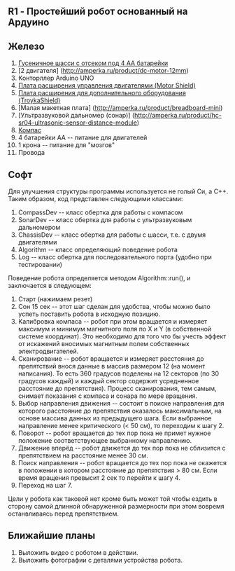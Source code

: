 R1 - Простейший робот основанный на Ардуино
--------------------------------------------

Железо
-------

1. [Гусеничное шасси с отсеком под 4 AA батарейки](http://amperka.ru/product/pololu-zumo)
2. [2 двигателя] (http://amperka.ru/product/dc-motor-12mm)
3. Конторллер Arduino UNO
4. [Плата расширения управления двигателями (Motor Shield)](http://amperka.ru/product/arduino-motor-shield)
5. [Плата расширения для дополнительного оборудования (TroykaShield)](http://amperka.ru/product/arduino-troyka-shield)
6. [Малая макетная плата] (http://amperka.ru/product/breadboard-mini)
7. [Ультразвуковой дальномер (сонар)] (http://amperka.ru/product/hc-sr04-ultrasonic-sensor-distance-module)
8. [Компас](http://amperka.ru/product/troyka-magnetometer-compass)
9. 4 батарейки AA -- питание для двигателей
10. 1 крона -- питание для "мозгов"
11. Провода

Софт
-----

Для улучшения структуры программы используется не голый Си, а C++. Таким образом, код представлен следующими классами:

1. CompassDev -- класс обертка для работы с компасом
2. SonarDev   -- класс обертка для работы с ультразвуковым дальномером
3. ChassisDev -- класс обертка для работы с шасси, т.е. с двумя двигателями
4. Algorithm  -- класс определяющий поведение робота
5. Log        -- класс обертка для последовательного порта (удобно при тестировании)

Поведение робота определяется методом Algorithm::run(), и заключается в следующем:

1. Старт (нажимаем резет)
2. Сон 15 сек -- этот шаг сделан для удобства, чтобы можно было успеть поставить робота в исходную позицию.
3. Калибровка компаса -- робот при этом вращается и измеряет максимум и минимум магнитного 
   поля по X и Y (в собственной системе координат). Это необходимо для того что бы учесть 
   эффект от искажений вносимых магнитным полем собственных электродвигателей.
4. Сканирование -- робот вращается и измеряет расстояния до препятствий внося данные в 
   массив размером 12 (на момент написания). То есть 360 градусов поделены на 12 секторов 
   (по 30 градусов каждый) и каждый сектор содержит усредненное расстояние до препятствия). 
   Процесс сканирования, тем самым, снимает показания с компаса и сонара по мере вращения.
5. Выбор направления движения -- состоит в поиске направления для которого расстояние до препятствия оказалось 
   максимальным, на основе массива данных из предыдущего шага. Если выбранное направление менее критического 
   (< 50 см), то переходим к шагу 2.
6. Поворот -- робот вращается до тех пор пока не примет нужное положение соответствующее выбранному направлению.
7. Движение вперёд -- робот движется до тех пор пока не сблизится с препятствием на расстояние менее 30 см.
8. Поиск направления -- робот вращается до тех пор пока не окажется в положении в котором расстояние до 
   препятствия > 80 см. Если время вращения превысит 2 сек то перейти  к шагу 4.
9. Переход на шаг 7.

Цели у робота как таковой нет кроме быть может той чтобы ездить в сторону самой длинной обнаруженной 
размерности при этом вовремя останвливаясь перед препятствием.

Ближайшие планы
----------------

1. Выложить видео с роботом в действии.
2. Выложить фотографии с деталями устройства робота.
